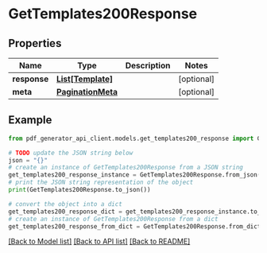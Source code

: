 # GetTemplates200Response


## Properties

Name | Type | Description | Notes
------------ | ------------- | ------------- | -------------
**response** | [**List[Template]**](Template.md) |  | [optional] 
**meta** | [**PaginationMeta**](PaginationMeta.md) |  | [optional] 

## Example

```python
from pdf_generator_api_client.models.get_templates200_response import GetTemplates200Response

# TODO update the JSON string below
json = "{}"
# create an instance of GetTemplates200Response from a JSON string
get_templates200_response_instance = GetTemplates200Response.from_json(json)
# print the JSON string representation of the object
print(GetTemplates200Response.to_json())

# convert the object into a dict
get_templates200_response_dict = get_templates200_response_instance.to_dict()
# create an instance of GetTemplates200Response from a dict
get_templates200_response_from_dict = GetTemplates200Response.from_dict(get_templates200_response_dict)
```
[[Back to Model list]](../README.md#documentation-for-models) [[Back to API list]](../README.md#documentation-for-api-endpoints) [[Back to README]](../README.md)


